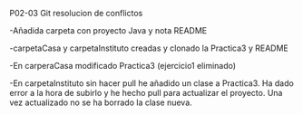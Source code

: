 P02-03 Git resolucion de conflictos

 -Añadida carpeta con proyecto Java y nota README

 -carpetaCasa y carpetaInstituto creadas y clonado la Practica3 y README

 -En carperaCasa modificado Practica3 (ejercicio1 eliminado)

 -En carpetaInstituto sin hacer pull he añadido un clase a Practica3. Ha dado error a la hora de subirlo y he hecho pull para actualizar
el proyecto. Una vez actualizado no se ha borrado la clase nueva.